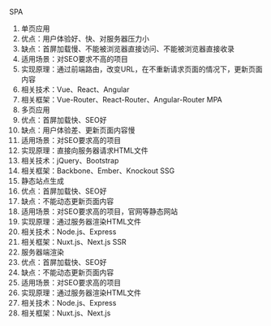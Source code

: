 SPA
1. 单页应用
2. 优点：用户体验好、快、对服务器压力小
3. 缺点：首屏加载慢、不能被浏览器直接访问、不能被浏览器直接收录
4. 适用场景：对SEO要求不高的项目
5. 实现原理：通过前端路由，改变URL，在不重新请求页面的情况下，更新页面内容
6. 相关技术：Vue、React、Angular
7. 相关框架：Vue-Router、React-Router、Angular-Router
MPA
1. 多页应用
2. 优点：首屏加载快、SEO好
3. 缺点：用户体验差、更新页面内容慢
4. 适用场景：对SEO要求高的项目
5. 实现原理：直接向服务器请求HTML文件
6. 相关技术：jQuery、Bootstrap
7. 相关框架：Backbone、Ember、Knockout
SSG
1. 静态站点生成
2. 优点：首屏加载快、SEO好
3. 缺点：不能动态更新页面内容
4. 适用场景：对SEO要求高的项目，官网等静态网站
5. 实现原理：通过服务器渲染HTML文件
6. 相关技术：Node.js、Express
7. 相关框架：Nuxt.js、Next.js
SSR
1. 服务器端渲染
2. 优点：首屏加载快、SEO好
3. 缺点：不能动态更新页面内容
4. 适用场景：对SEO要求高的项目
5. 实现原理：通过服务器渲染HTML文件
6. 相关技术：Node.js、Express
7. 相关框架：Nuxt.js、Next.js